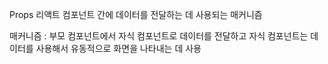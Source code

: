 Props
리액트 컴포넌트 간에 데이터를 전달하는 데 사용되는 매커니즘

매커니즘 : 부모 컴포넌트에서 자식 컴포넌트로 데이터를 전달하고 자식 컴포넌트는 데이터를 사용해서 유동적으로 화면을 나타내는 데 사용